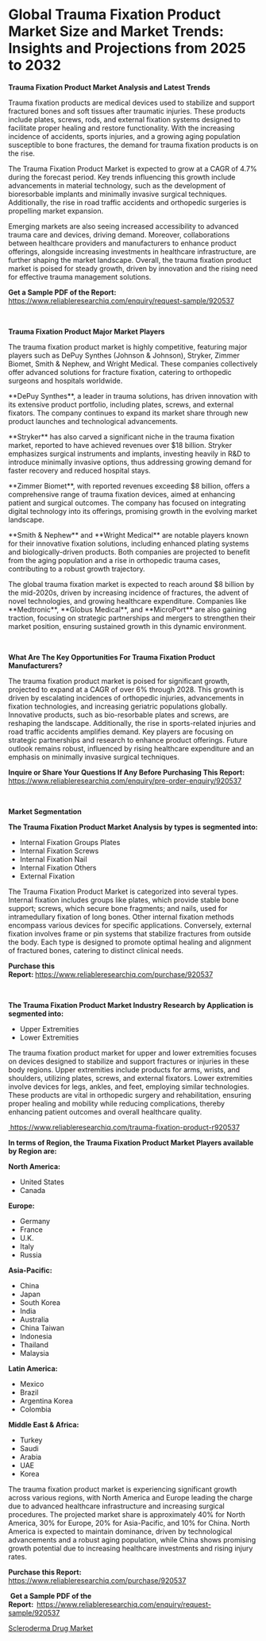 <p><h1>Global Trauma Fixation Product Market Size and Market Trends: Insights and Projections from 2025 to 2032</h1></p><p><strong>Trauma Fixation Product Market Analysis and Latest Trends</strong></p>
<p><p>Trauma fixation products are medical devices used to stabilize and support fractured bones and soft tissues after traumatic injuries. These products include plates, screws, rods, and external fixation systems designed to facilitate proper healing and restore functionality. With the increasing incidence of accidents, sports injuries, and a growing aging population susceptible to bone fractures, the demand for trauma fixation products is on the rise.</p><p>The Trauma Fixation Product Market is expected to grow at a CAGR of 4.7% during the forecast period. Key trends influencing this growth include advancements in material technology, such as the development of bioresorbable implants and minimally invasive surgical techniques. Additionally, the rise in road traffic accidents and orthopedic surgeries is propelling market expansion. </p><p>Emerging markets are also seeing increased accessibility to advanced trauma care and devices, driving demand. Moreover, collaborations between healthcare providers and manufacturers to enhance product offerings, alongside increasing investments in healthcare infrastructure, are further shaping the market landscape. Overall, the trauma fixation product market is poised for steady growth, driven by innovation and the rising need for effective trauma management solutions.</p></p>
<p><strong>Get a Sample PDF of the Report:&nbsp;</strong> <a href="https://www.reliableresearchiq.com/enquiry/request-sample/920537?utm_campaign=2730&utm_medium=2&utm_source=Github&utm_content=ia&utm_term=07032025&utm_id=trauma-fixation-product">https://www.reliableresearchiq.com/enquiry/request-sample/920537</a></p>
<p>&nbsp;</p>
<p><strong>Trauma Fixation Product Major Market Players</strong></p>
<p><p>The trauma fixation product market is highly competitive, featuring major players such as DePuy Synthes (Johnson & Johnson), Stryker, Zimmer Biomet, Smith & Nephew, and Wright Medical. These companies collectively offer advanced solutions for fracture fixation, catering to orthopedic surgeons and hospitals worldwide.</p><p>**DePuy Synthes**, a leader in trauma solutions, has driven innovation with its extensive product portfolio, including plates, screws, and external fixators. The company continues to expand its market share through new product launches and technological advancements.</p><p>**Stryker** has also carved a significant niche in the trauma fixation market, reported to have achieved revenues over $18 billion. Stryker emphasizes surgical instruments and implants, investing heavily in R&D to introduce minimally invasive options, thus addressing growing demand for faster recovery and reduced hospital stays.</p><p>**Zimmer Biomet**, with reported revenues exceeding $8 billion, offers a comprehensive range of trauma fixation devices, aimed at enhancing patient and surgical outcomes. The company has focused on integrating digital technology into its offerings, promising growth in the evolving market landscape.</p><p>**Smith & Nephew** and **Wright Medical** are notable players known for their innovative fixation solutions, including enhanced plating systems and biologically-driven products. Both companies are projected to benefit from the aging population and a rise in orthopedic trauma cases, contributing to a robust growth trajectory.</p><p>The global trauma fixation market is expected to reach around $8 billion by the mid-2020s, driven by increasing incidence of fractures, the advent of novel technologies, and growing healthcare expenditure. Companies like **Medtronic**, **Globus Medical**, and **MicroPort** are also gaining traction, focusing on strategic partnerships and mergers to strengthen their market position, ensuring sustained growth in this dynamic environment.</p></p>
<p>&nbsp;</p>
<p><strong>What Are The Key Opportunities For Trauma Fixation Product Manufacturers?</strong></p>
<p><p>The trauma fixation product market is poised for significant growth, projected to expand at a CAGR of over 6% through 2028. This growth is driven by escalating incidences of orthopedic injuries, advancements in fixation technologies, and increasing geriatric populations globally. Innovative products, such as bio-resorbable plates and screws, are reshaping the landscape. Additionally, the rise in sports-related injuries and road traffic accidents amplifies demand. Key players are focusing on strategic partnerships and research to enhance product offerings. Future outlook remains robust, influenced by rising healthcare expenditure and an emphasis on minimally invasive surgical techniques.</p></p>
<p><strong>Inquire or Share Your Questions If Any Before Purchasing This Report:</strong> <a href="https://www.reliableresearchiq.com/enquiry/pre-order-enquiry/920537?utm_campaign=2730&utm_medium=2&utm_source=Github&utm_content=ia&utm_term=07032025&utm_id=trauma-fixation-product">https://www.reliableresearchiq.com/enquiry/pre-order-enquiry/920537</a></p>
<p>&nbsp;</p>
<p><strong>Market Segmentation</strong></p>
<p><strong>The Trauma Fixation Product Market Analysis by types is segmented into:</strong></p>
<p><ul><li>Internal Fixation Groups Plates</li><li>Internal Fixation Screws</li><li>Internal Fixation Nail</li><li>Internal Fixation Others</li><li>External Fixation</li></ul></p>
<p><p>The Trauma Fixation Product Market is categorized into several types. Internal fixation includes groups like plates, which provide stable bone support; screws, which secure bone fragments; and nails, used for intramedullary fixation of long bones. Other internal fixation methods encompass various devices for specific applications. Conversely, external fixation involves frame or pin systems that stabilize fractures from outside the body. Each type is designed to promote optimal healing and alignment of fractured bones, catering to distinct clinical needs.</p></p>
<p><strong>Purchase this Report:&nbsp;</strong><a href="https://www.reliableresearchiq.com/purchase/920537?utm_campaign=2730&utm_medium=2&utm_source=Github&utm_content=ia&utm_term=07032025&utm_id=trauma-fixation-product">https://www.reliableresearchiq.com/purchase/920537</a></p>
<p>&nbsp;</p>
<p><strong>The Trauma Fixation Product Market Industry Research by Application is segmented into:</strong></p>
<p><ul><li>Upper Extremities</li><li>Lower Extremities</li></ul></p>
<p><p>The trauma fixation product market for upper and lower extremities focuses on devices designed to stabilize and support fractures or injuries in these body regions. Upper extremities include products for arms, wrists, and shoulders, utilizing plates, screws, and external fixators. Lower extremities involve devices for legs, ankles, and feet, employing similar technologies. These products are vital in orthopedic surgery and rehabilitation, ensuring proper healing and mobility while reducing complications, thereby enhancing patient outcomes and overall healthcare quality.</p></p>
<p><a href="https://www.reliableresearchiq.com/trauma-fixation-product-r920537?utm_campaign=2730&utm_medium=2&utm_source=Github&utm_content=ia&utm_term=07032025&utm_id=trauma-fixation-product">&nbsp;https://www.reliableresearchiq.com/trauma-fixation-product-r920537</a></p>
<p><strong>In terms of Region, the Trauma Fixation Product Market Players available by Region are:</strong></p>
<p>
    <p> <strong> North America: </strong>
        <ul>
            <li>United States</li>
            <li>Canada</li>
        </ul>
        </p> 
    <p> <strong> Europe: </strong>
        <ul>
            <li>Germany</li>
            <li>France</li>
            <li>U.K.</li>
            <li>Italy</li>
            <li>Russia</li>
        </ul>
        </p> 
    <p> <strong> Asia-Pacific: </strong>
        <ul>
            <li>China</li>
            <li>Japan</li>
            <li>South Korea</li>
            <li>India</li>
            <li>Australia</li>
            <li>China Taiwan</li>
            <li>Indonesia</li>
            <li>Thailand</li>
            <li>Malaysia</li>
        </ul>
        </p> 
    <p> <strong> Latin America: </strong>
        <ul>
            <li>Mexico</li>
            <li>Brazil</li>
            <li>Argentina Korea</li>
            <li>Colombia</li>
        </ul>
        </p> 
    <p> <strong> Middle East & Africa: </strong>
        <ul>
            <li>Turkey</li>
            <li>Saudi</li>
            <li>Arabia</li>
            <li>UAE</li>
            <li>Korea</li>
        </ul>
    </p>
    </p>
<p><p>The trauma fixation product market is experiencing significant growth across various regions, with North America and Europe leading the charge due to advanced healthcare infrastructure and increasing surgical procedures. The projected market share is approximately 40% for North America, 30% for Europe, 20% for Asia-Pacific, and 10% for China. North America is expected to maintain dominance, driven by technological advancements and a robust aging population, while China shows promising growth potential due to increasing healthcare investments and rising injury rates.</p></p>
<p><strong>Purchase this Report: </strong><a href="https://www.reliableresearchiq.com/purchase/920537?utm_campaign=2730&utm_medium=2&utm_source=Github&utm_content=ia&utm_term=07032025&utm_id=trauma-fixation-product">https://www.reliableresearchiq.com/purchase/920537</a></p>
<p>&nbsp;<strong>Get a Sample PDF of the Report:&nbsp;&nbsp;</strong><a href="https://www.reliableresearchiq.com/enquiry/request-sample/920537?utm_campaign=2730&utm_medium=2&utm_source=Github&utm_content=ia&utm_term=07032025&utm_id=trauma-fixation-product">https://www.reliableresearchiq.com/enquiry/request-sample/920537</a></p>
<p><strong></strong></p>
<p><p><a href="https://github.com/semiensamuel72378/Market-Research-Report-List-1/blob/main/scleroderma-drug-market.md?utm_campaign=2730&utm_medium=2&utm_source=Github&utm_content=ia&utm_term=07032025&utm_id=trauma-fixation-product">Scleroderma Drug Market</a></p></p>